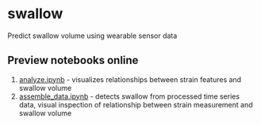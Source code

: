 # swallow
Predict swallow volume using wearable sensor data

## Preview notebooks online
1. [analyze.ipynb](https://htmlpreview.github.io/?https://github.com/zagoodman/swallow/blob/main/jupyter/analyze.html) - visualizes relationships between strain features and swallow volume
2. [assemble_data.ipynb](https://htmlpreview.github.io/?https://github.com/zagoodman/swallow/blob/main/jupyter/assemble_data.html) - detects swallow from processed time series data, visual inspection of relationship between strain measurement and swallow volume
